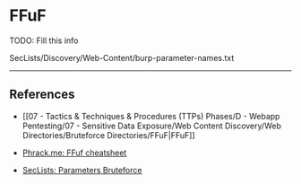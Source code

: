 # FFuF

TODO: Fill this info

SecLists/Discovery/Web-Content/burp-parameter-names.txt

---
## References

- [[07 - Tactics & Techniques & Procedures (TTPs) Phases/D - Webapp Pentesting/07 - Sensitive Data Exposure/Web Content Discovery/Web Directories/Bruteforce Directories/FFuF|FFuF]]

- [Phrack.me: FFuf cheatsheet](https://www.phrack.me/tools/2022/07/06/Ffuf-cheatsheet.html)

- [SecLists: Parameters Bruteforce](https://github.com/danielmiessler/SecLists/blob/master/Discovery/Web-Content/burp-parameter-names.txt)